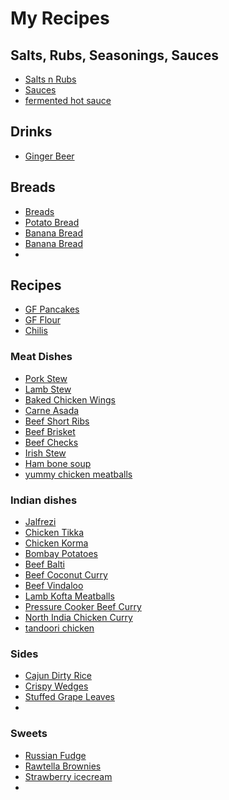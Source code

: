 # My Recipes
## Salts, Rubs, Seasonings, Sauces
- [Salts n Rubs](Recipes/salts_rubs_seasonings.md)
- [Sauces](Recipes/sauces.md)
- [fermented hot sauce](Recipes/Fermenting/hotsauce.md)


## Drinks
- [Ginger Beer](Recipes/Drinks/Ginger_Beer.md)

## Breads
- [Breads](Recipes/breads.md)
- [Potato Bread](Recipes/Potato_Bread.md)
- [Banana Bread](Recipes/Banana_Bread.md)
- [Banana Bread](Recipes/Banana_Bread_1.md)
- 
## Recipes
- [GF Pancakes](Recipes/GF/GF_pancakes.md)
- [GF Flour](Recipes/GF/GF_flour.md)
- [Chilis](Recipes/chili.md)

### Meat Dishes
- [Pork Stew](Recipes/1pot-pork-stew.md)
- [Lamb Stew](Recipes/lamb-stew.md)
- [Baked Chicken Wings](Recipes/chicken_wings.md)
- [Carne Asada](Recipes/Carne_asada(beef).md)
- [Beef Short Ribs](Recipes/beef_short_ribs.md)
- [Beef Brisket](Recipes/beef_brisket.md)
- [Beef Checks](Recipes/Slow_cooked_beef_checks.md)
- [Irish Stew](Recipes/irish_stew.md)
- [Ham bone soup](Recipes/Ham_bone_soup.md)
- [yummy chicken meatballs](Recipes/chicken_meatballs.md)


### Indian dishes
- [Jalfrezi](Recipes/Indian/Chicken_Jalfrezi.md)
- [Chicken Tikka](Recipes/Indian/Chicken_Tikka.md)
- [Chicken Korma](Recipes/Indian/Chicken_korma.md)
- [Bombay Potatoes](Recipes/Indian/bombay_potatoes.md)
- [Beef Balti](Recipes/Indian/beef_balti.md)
- [Beef Coconut Curry](Recipes/Indian/Beef_coconut_curry.md)
- [Beef Vindaloo](Recipes/Indian/beef_Vindaloo.md)
- [Lamb Kofta Meatballs](Recipes/Indian/Lamb_Kofta_meatballs.md)
- [Pressure Cooker Beef Curry](Recipes/Indian/pressure_cooker_beef_curry.md)
- [North India Chicken Curry](Recipes/Indian/north_indian_chicken_curry.md)
- [tandoori chicken](Recipes/tandoori_chicken.md)


### Sides
- [Cajun Dirty Rice](Recipes/Sides/Cajun_dirty_rice.md)
- [Crispy Wedges](Recipes/Sides/Crispy_wedges.md)
- [Stuffed Grape Leaves](Recipes/Sides/stuffed_grape_leaves.md)
- 

### Sweets
- [Russian Fudge](Recipes/sweet_stuff/Russian_fudge.md)
- [Rawtella Brownies](Recipes/sweet_stuff/Rawtella_brownies.md)
- [Strawberry icecream](Recipes/sweet_stuff/strawberry_icecream.md)
- 